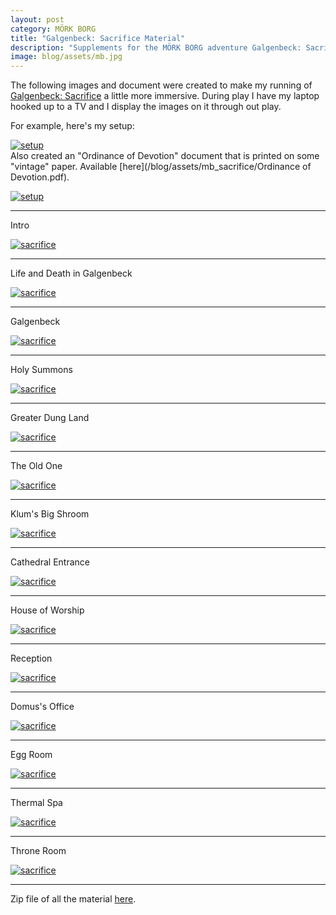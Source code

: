 ```yaml
---
layout: post
category: MÖRK BORG
title: "Galgenbeck: Sacrifice Material"
description: "Supplements for the MÖRK BORG adventure Galgenbeck: Sacrifice"
image: blog/assets/mb.jpg
---
```


The following images and document were created to make my running of [Galgenbeck: Sacrifice](https://www.drivethrurpg.com/product/376385?affiliate_id=1399969) a little more immersive.
During play I have my laptop hooked up to a TV and I display the images on it through out play. 

For example, here's my setup:

[![setup](/blog/assets/mb_sacrifice/setup.jpg)](/blog/assets/mb_sacrifice/setup.jpg)
<br/>
Also created an "Ordinance of Devotion" document that is printed on some "vintage" paper. Available [here](/blog/assets/mb_sacrifice/Ordinance of Devotion.pdf).

[![setup](/blog/assets/mb_sacrifice/ordinance.jpg)](/blog/assets/mb_sacrifice/ordinance.jpg)

---
Intro

[![sacrifice](/blog/assets/mb_sacrifice/galgenbeck_comet.png)](/blog/assets/mb_sacrifice/galgenbeck_comet.png)

---
Life and Death in Galgenbeck

[![sacrifice](/blog/assets/mb_sacrifice/life_and_death.png)](/blog/assets/mb_sacrifice/life_and_death.png)

---
Galgenbeck

[![sacrifice](/blog/assets/mb_sacrifice/galgenbeck.jpg)](/blog/assets/mb_sacrifice/galgenbeck.jpg)

---
Holy Summons

[![sacrifice](/blog/assets/mb_sacrifice/holy_summons.png)](/blog/assets/mb_sacrifice/holy_summons.png)

---
Greater Dung Land

[![sacrifice](/blog/assets/mb_sacrifice/undercity_dung_land.png)](/blog/assets/mb_sacrifice/undercity_dung_land.png)

---
The Old One

[![sacrifice](/blog/assets/mb_sacrifice/undercity_old_one.png)](/blog/assets/mb_sacrifice/undercity_old_one.png)

---
Klum's Big Shroom

[![sacrifice](/blog/assets/mb_sacrifice/undercity_klums.png)](/blog/assets/mb_sacrifice/undercity_klums.png)

---
Cathedral Entrance

[![sacrifice](/blog/assets/mb_sacrifice/undercity_cathedral.png)](/blog/assets/mb_sacrifice/undercity_cathedral.png)

---
House of Worship

[![sacrifice](/blog/assets/mb_sacrifice/cathedral_entrance.png)](/blog/assets/mb_sacrifice/cathedral_entrance.png)

---
Reception

[![sacrifice](/blog/assets/mb_sacrifice/cathedral_disarm.png)](/blog/assets/mb_sacrifice/cathedral_disarm.png)

---
Domus's Office

[![sacrifice](/blog/assets/mb_sacrifice/cathedral_office.png)](/blog/assets/mb_sacrifice/cathedral_office.png)

---
Egg Room

[![sacrifice](/blog/assets/mb_sacrifice/cathedral_egg.png)](/blog/assets/mb_sacrifice/cathedral_egg.png)

---
Thermal Spa

[![sacrifice](/blog/assets/mb_sacrifice/cathedral_springs.png)](/blog/assets/mb_sacrifice/cathedral_springs.png)

---
Throne Room

[![sacrifice](/blog/assets/mb_sacrifice/cathedral_throne.png)](/blog/assets/mb_sacrifice/cathedral_throne.png)

---
Zip file of all the material [here](/blog/assets/mb_sacrifice/galgenbeck_sacrifice_assets.zip).
